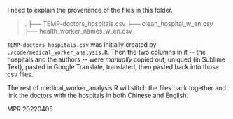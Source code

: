 I need to explain the provenance of the files in this folder. 

>	.
>	├── TEMP-doctors_hospitals.csv
>	├── clean_hospital_w_en.csv
>	├── health_worker_names_w_en.csv

`TEMP-doctors_hospitals.csv` was initially created by `./code/medical_worker_analysis.R`. Then the two columns in it -- the hospitals and the authors -- were *manually* copied out, uniqued (in Sublime Text), pasted in Google Translate, translated, then pasted back into those csv files. 

The rest of medical_worker_analysis.R will stitch the files back together and link the doctors with the hospitals in both Chinese and English. 

MPR 20220405